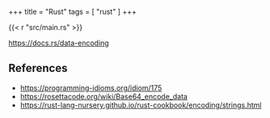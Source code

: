 +++
title = "Rust"
tags = [ "rust" ]
+++

{{< r "src/main.rs" >}}

<https://docs.rs/data-encoding>

## References

- <https://programming-idioms.org/idiom/175>
- <https://rosettacode.org/wiki/Base64_encode_data>
- <https://rust-lang-nursery.github.io/rust-cookbook/encoding/strings.html>
